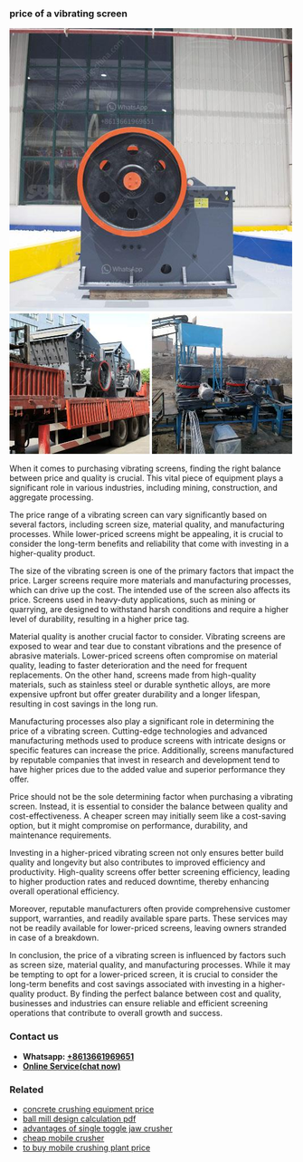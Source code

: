 <h3>price of a vibrating screen</h3><img src='1702950310.jpg' alt=''><p>When it comes to purchasing vibrating screens, finding the right balance between price and quality is crucial. This vital piece of equipment plays a significant role in various industries, including mining, construction, and aggregate processing.</p><p>The price range of a vibrating screen can vary significantly based on several factors, including screen size, material quality, and manufacturing processes. While lower-priced screens might be appealing, it is crucial to consider the long-term benefits and reliability that come with investing in a higher-quality product.</p><p>The size of the vibrating screen is one of the primary factors that impact the price. Larger screens require more materials and manufacturing processes, which can drive up the cost. The intended use of the screen also affects its price. Screens used in heavy-duty applications, such as mining or quarrying, are designed to withstand harsh conditions and require a higher level of durability, resulting in a higher price tag.</p><p>Material quality is another crucial factor to consider. Vibrating screens are exposed to wear and tear due to constant vibrations and the presence of abrasive materials. Lower-priced screens often compromise on material quality, leading to faster deterioration and the need for frequent replacements. On the other hand, screens made from high-quality materials, such as stainless steel or durable synthetic alloys, are more expensive upfront but offer greater durability and a longer lifespan, resulting in cost savings in the long run.</p><p>Manufacturing processes also play a significant role in determining the price of a vibrating screen. Cutting-edge technologies and advanced manufacturing methods used to produce screens with intricate designs or specific features can increase the price. Additionally, screens manufactured by reputable companies that invest in research and development tend to have higher prices due to the added value and superior performance they offer.</p><p>Price should not be the sole determining factor when purchasing a vibrating screen. Instead, it is essential to consider the balance between quality and cost-effectiveness. A cheaper screen may initially seem like a cost-saving option, but it might compromise on performance, durability, and maintenance requirements.</p><p>Investing in a higher-priced vibrating screen not only ensures better build quality and longevity but also contributes to improved efficiency and productivity. High-quality screens offer better screening efficiency, leading to higher production rates and reduced downtime, thereby enhancing overall operational efficiency.</p><p>Moreover, reputable manufacturers often provide comprehensive customer support, warranties, and readily available spare parts. These services may not be readily available for lower-priced screens, leaving owners stranded in case of a breakdown.</p><p>In conclusion, the price of a vibrating screen is influenced by factors such as screen size, material quality, and manufacturing processes. While it may be tempting to opt for a lower-priced screen, it is crucial to consider the long-term benefits and cost savings associated with investing in a higher-quality product. By finding the perfect balance between cost and quality, businesses and industries can ensure reliable and efficient screening operations that contribute to overall growth and success.</p><h3>Contact us</h3><ul><li><strong>Whatsapp:&nbsp;<a href="https://wa.me/8613661969651">+8613661969651</a></strong></li><li><a href="https://swt.shibang-china.com/?git&amp;zhl&amp;price of a vibrating screen"><strong>Online Service(chat now)</strong></a></li></ul><h3>Related</h3><ul><li><a href='concrete crushing equipment price.md'>concrete crushing equipment price</a></li><li><a href='ball mill design calculation pdf.md'>ball mill design calculation pdf</a></li><li><a href='advantages of single toggle jaw crusher.md'>advantages of single toggle jaw crusher</a></li><li><a href='cheap mobile crusher.md'>cheap mobile crusher</a></li><li><a href='to buy mobile crushing plant price.md'>to buy mobile crushing plant price</a></li></ul>